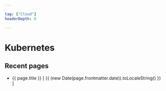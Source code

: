 ```yaml
---

tag: ["Cloud"]
headerDepth: 0

---
```


# Kubernetes

## Recent pages

<script>
import { defineComponent } from 'vue'
import { usePages } from '@temp/kubernetes'  // pages.js is default filename

export default defineComponent({
  setup() {
    const pages = usePages()
    console.log(pages)
    return { pages }
  },
})
</script>

<ul>
  <li
    v-for="page in pages"
    :key="page.key"
  >
    <RouterLink :to="page.path">{{ page.title }}</RouterLink>
    <span v-if="page.frontmatter.date">
      [ {{ (new Date(page.frontmatter.date)).toLocaleString() }} ]
    </span>
  </li>
</ul>




